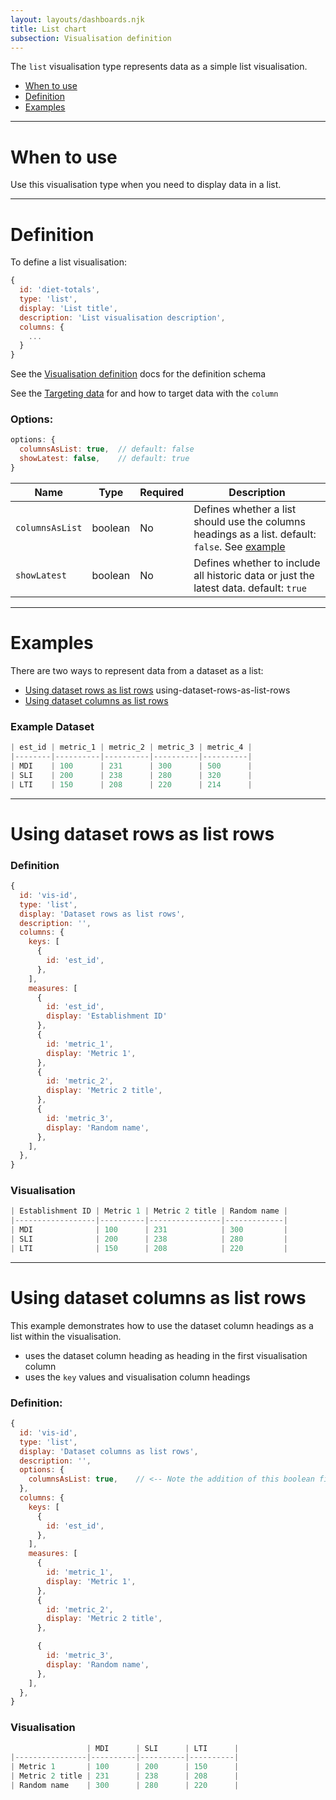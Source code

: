 ```yaml
---
layout: layouts/dashboards.njk
title: List chart
subsection: Visualisation definition
---
```


The `list` visualisation type represents data as a simple list visualisation.

- [When to use](#when-to-use)
- [Definition](#definition)
- [Examples](#examples)

<hr class='dpr-docs-hr'/>

# When to use

Use this visualisation type when you need to display data in a list. 

<hr class='dpr-docs-hr'/>

# Definition

To define a list visualisation:

```js
{
  id: 'diet-totals',
  type: 'list',
  display: 'List title',
  description: 'List visualisation description',
  columns: {
    ...
  }
}
```
See the [Visualisation definition](/dashboards/visualisations/visualisation-definition) docs for the definition schema

See the [Targeting data](/dashboards/visualisations/targeting-data) for and how to target data with the `column`

### Options: 

```js
options: {
  columnsAsList: true,  // default: false
  showLatest: false,    // default: true
}
```

| Name            | Type    | Required | Description                                                    |
| ----------------| ------- | -------- | ---------------------------------------------------------------|
| `columnsAsList` | boolean | No       | Defines whether a list should use the columns headings as a list. default: `false`. See [example](#using-dataset-columns-as-list-rows) |
| `showLatest`    | boolean  | No      | Defines whether to include all historic data or just the latest data. default: `true`                              |

<hr class='dpr-docs-hr'/>

# Examples

There are two ways to represent data from a dataset as a list:

- [Using dataset rows as list rows](#using-dataset-rows-as-list-rows) using-dataset-rows-as-list-rows
- [Using dataset columns as list rows](#using-dataset-columns-as-list-rows)


### Example Dataset

```js
| est_id | metric_1 | metric_2 | metric_3 | metric_4 |
|--------|----------|----------|----------|----------|
| MDI    | 100      | 231      | 300      | 500      |
| SLI    | 200      | 238      | 280      | 320      |
| LTI    | 150      | 208      | 220      | 214      |
```

<hr class='dpr-docs-hr'/>

# Using dataset rows as list rows

### Definition

```js
{
  id: 'vis-id',
  type: 'list',
  display: 'Dataset rows as list rows',
  description: '',
  columns: {
    keys: [
      {
        id: 'est_id',
      },
    ],
    measures: [
      {
        id: 'est_id',
        display: 'Establishment ID'
      },
      {
        id: 'metric_1',
        display: 'Metric 1',
      },
      {
        id: 'metric_2',
        display: 'Metric 2 title',
      },
      {
        id: 'metric_3',
        display: 'Random name',
      },
    ],
  },
}
```

### Visualisation

```js
| Establishment ID | Metric 1 | Metric 2 title | Random name |
|------------------|----------|----------------|-------------|
| MDI              | 100      | 231            | 300         |
| SLI              | 200      | 238            | 280         |
| LTI              | 150      | 208            | 220         |
```

<hr class='dpr-docs-hr'/>

# Using dataset columns as list rows

This example demonstrates how to use the dataset column headings as a list within the visualisation.
- uses the dataset column heading as heading in the first visualisation column
- uses the `key` values and visualisation column headings

### Definition: 

```js
{
  id: 'vis-id',
  type: 'list',
  display: 'Dataset columns as list rows',
  description: '',
  options: {
    columnsAsList: true,    // <-- Note the addition of this boolean field
  },
  columns: {
    keys: [
      {
        id: 'est_id',
      },
    ],
    measures: [
      {
        id: 'metric_1',
        display: 'Metric 1',
      },
      {
        id: 'metric_2',
        display: 'Metric 2 title',
      },

      {
        id: 'metric_3',
        display: 'Random name',
      },
    ],
  },
}
```

### Visualisation

```js
                 | MDI      | SLI      | LTI      |
|----------------|----------|----------|----------|
| Metric 1       | 100      | 200      | 150      |
| Metric 2 title | 231      | 238      | 208      |
| Random name    | 300      | 280      | 220      |
```

